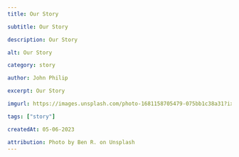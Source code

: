 ```yaml
---
title: Our Story

subtitle: Our Story

description: Our Story

alt: Our Story

category: story

author: John Philip

excerpt: Our Story

imgurl: https://images.unsplash.com/photo-1681158705479-075bb1c38a31?ixlib=rb-4.0.3&ixid=MnwxMjA3fDB8MHxwaG90by1wYWdlfHx8fGVufDB8fHx8&auto=format&fit=crop&w=2532&q=80

tags: ["story"]

createdAt: 05-06-2023

attribution: Photo by Ben R. on Unsplash
---
```

